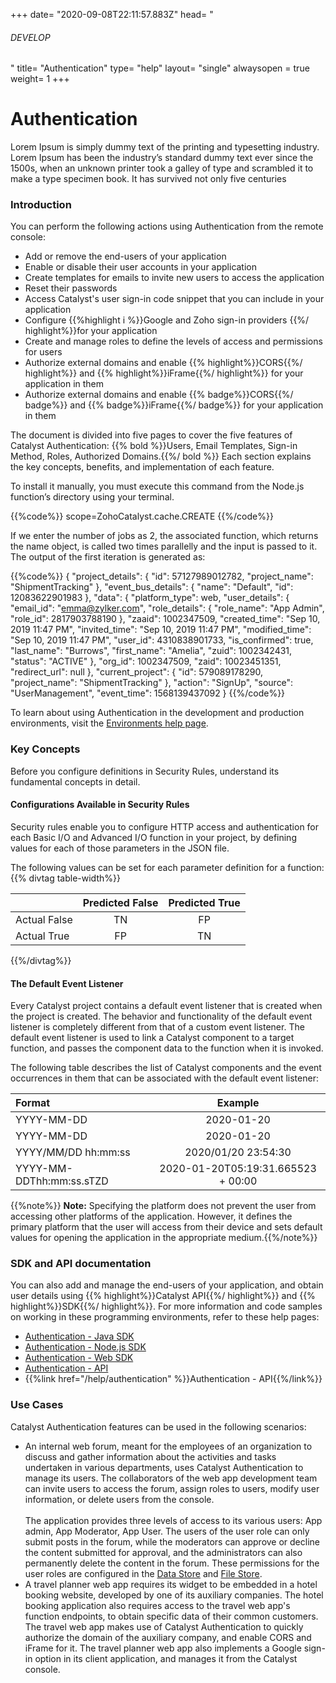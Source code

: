 +++
date= "2020-09-08T22:11:57.883Z"
head= "<h6>DEVELOP</h6>"
title= "Authentication"
type= "help"
layout= "single"
alwaysopen = true
weight= 1
+++

# Authentication
Lorem Ipsum is simply dummy text of the printing and typesetting industry. Lorem Ipsum has been the industry’s standard dummy text ever since the 1500s, when an unknown printer took a galley of type and scrambled it to make a type specimen book. It has survived not only five centuries

### Introduction
You can perform the following actions using Authentication from the remote console:
* Add or remove the end-users of your application
* Enable or disable their user accounts in your application
* Create templates for emails to invite new users to access the application
* Reset their passwords
* Access Catalyst's user sign-in code snippet that you can include in your application
* Configure {{%highlight i %}}Google and Zoho sign-in providers {{%/ highlight%}}for your application
* Create and manage roles to define the levels of access and permissions for users
* Authorize external domains and enable {{% highlight%}}CORS{{%/ highlight%}} and {{% highlight%}}iFrame{{%/ highlight%}} for your application in them
* Authorize external domains and enable {{% badge%}}CORS{{%/ badge%}} and {{% badge%}}iFrame{{%/ badge%}} for your application in them

The document is divided into five pages to cover the five features of Catalyst Authentication: {{% bold %}}Users, Email Templates, Sign-in Method, Roles, Authorized Domains.{{%/ bold %}} Each section explains the key concepts, benefits, and implementation of each feature.

To install it manually, you must execute this command from the Node.js function’s directory using your terminal.

{{%code%}}
scope=ZohoCatalyst.cache.CREATE
{{%/code%}}

If we enter the number of jobs as 2, the associated function, which returns the name object, is called two times parallelly and the input is passed to it. The output of the first iteration is generated as:

{{%code%}}
{
    "project_details": {
    "id": 57127989012782,
    "project_name": "ShipmentTracking"
    },
    "event_bus_details": {
        "name": "Default",
        "id": 12083622901983
    },
    "data": {
        "platform_type": web,
        "user_details": {
            "email_id": "emma@zylker.com",
            "role_details": {
                "role_name": "App Admin",
                "role_id": 2817903788190
            },
            "zaaid": 1002347509,
            "created_time": "Sep 10, 2019 11:47 PM",
            "invited_time": "Sep 10, 2019 11:47 PM",
            "modified_time": "Sep 10, 2019 11:47 PM",
            "user_id": 4310838901733,
            "is_confirmed": true,
            "last_name": "Burrows",
            "first_name": "Amelia",
            "zuid": 1002342431,
            "status": "ACTIVE"
        },
        "org_id": 1002347509,
        "zaid": 10023451351,
        "redirect_url": null
    },
    "current_project": {
        "id": 579089178290,
        "project_name": "ShipmentTracking"
    },
    "action": "SignUp",
    "source": "UserManagement",
    "event_time": 1568139437092
}
{{%/code%}}

To learn about using Authentication in the development and production environments, visit the [Environments help page](/help/cache/test).

### Key Concepts

Before you configure definitions in Security Rules, understand its fundamental concepts in detail.

#### Configurations Available in Security Rules

Security rules enable you to configure HTTP access and authentication for each Basic I/O and Advanced I/O function in your project, by defining values for each of those parameters in the JSON file.

The following values can be set for each parameter definition for a function:
{{% divtag table-width%}}

|  | Predicted False    | Predicted True |
| :--- | :---: | :---: |
| Actual False      | TN       | FP |
| Actual True   | FP       | TN    |

{{%/divtag%}}

#### The Default Event Listener

Every Catalyst project contains a default event listener that is created when the project is created. The behavior and functionality of the default event listener is completely different from that of a custom event listener. The default event listener is used to link a Catalyst component to a target function, and passes the component data to the function when it is invoked. 

The following table describes the list of Catalyst components and the event occurrences in them that can be associated with the default event listener:

| Format      | Example |
| :--- | :---: |
| YYYY-MM-DD      | 2020-01-20      |
| YYYY-MM-DD      | 2020-01-20      |
| YYYY/MM/DD hh:mm:ss      | 2020/01/20 23:54:30     |
| YYYY-MM-DDThh:mm:ss.sTZD      | 2020-01-20T05:19:31.665523 + 00:00      |

{{%note%}} **Note:** Specifying the platform does not prevent the user from accessing other platforms of the application. However, it defines the primary platform that the user will access from their device and sets default values for opening the application in the appropriate medium.{{%/note%}}

### SDK and API documentation

You can also add and manage the end-users of your application, and obtain user details using {{% highlight%}}Catalyst API{{%/ highlight%}} and {{% highlight%}}SDK{{%/ highlight%}}. For more information and code samples on working in these programming environments, refer to these help pages:

* [Authentication - Java SDK](/help/authentication)
* [Authentication - Node.js SDK](/help/authentication)
* [Authentication - Web SDK](/help/authentication)
* [Authentication - API](/help/authentication)
* {{%link href="/help/authentication" %}}Authentication - API{{%/link%}}


### Use Cases
Catalyst Authentication features can be used in the following scenarios:

* An internal web forum, meant for the employees of an organization to discuss and gather information about the activities and tasks undertaken in various departments, uses Catalyst Authentication to manage its users. The collaborators of the web app development team can invite users to access the forum, assign roles to users, modify user information, or delete users from the console.\
 \
 The application provides three levels of access to its various users: App admin, App Moderator, App User. The users of the user role can only submit posts in the forum, while the moderators can approve or decline the content submitted for approval, and the administrators can also permanently delete the content in the forum. These permissions for the user roles are configured in the [Data Store](/help/authentication) and [File Store](/help/authentication).
* A travel planner web app requires its widget to be embedded in a hotel booking website, developed by one of its auxiliary companies. The hotel booking application also requires access to the travel web app's function endpoints, to obtain specific data of their common customers. The travel web app makes use of Catalyst Authentication to quickly authorize the domain of the auxiliary company, and enable CORS and iFrame for it. The travel planner web app also implements a Google sign-in option in its client application, and manages it from the Catalyst console.